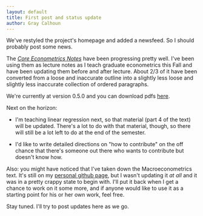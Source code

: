 ```yaml
---
layout: default
title: First post and status update
author: Gray Calhoun
---
```


We've restyled the project's homepage and added a newsfeed.  So I
should probably post some news.

The *[Core Econometrics Notes](/core)* have been progressing pretty
well.  I've been using them as lecture notes as I teach graduate
econometrics this Fall and have been updating them before and after
lecture.  About 2/3 of it have been converted from a loose and
inaccurate outline into a slightly less loose and slightly less
inaccurate collection of ordered paragraphs.

We're currently at version 0.5.0 and you can download pdfs
[here][pdfs].

Next on the horizon:

* I'm teaching linear regression next, so that material (part 4 of the
  text) will be updated.  There's a lot to do with that material,
  though, so there will still be a lot left to do at the end of the
  semester.

* I'd like to write detailed directions on "how to contribute" on the
  off chance that there's someone out there who wants to contribute
  but doesn't know how.

Also: you might have noticed that I've taken down the
Macroeconometrics text.  It's still on my [personal github
page][grayclhn], but I wasn't updating it *at all* and it was in a
pretty crappy state to begin with.  I'll put it back when I get a
chance to work on it some more, and if anyone would like to use it as
a starting point for his or her own work, feel free.

Stay tuned.  I'll try to post updates here as we go.

[pdfs]: https://github.com/EconometricsLibrary/core/releases
[grayclhn]: https://github.com/grayclhn